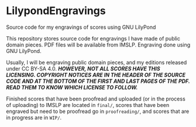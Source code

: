 # LilypondEngravings
Source code for my engravings of scores using GNU LilyPond

This repository stores source code for engravings I have made of public domain pieces. PDF files will be available from IMSLP. Engraving done using GNU LilyPond.

Usually, I will be engraving public domain pieces, and my editions released under CC BY-SA 4.0. ***HOWEVER, NOT ALL SCORES HAVE THIS LICENSING. COPYRIGHT NOTICES ARE IN THE HEADER OF THE SOURCE CODE AND AT THE BOTTOM OF THE FIRST AND LAST PAGES OF THE PDF. READ THEM TO KNOW WHICH LICENSE TO FOLLOW.***

Finished scores that have been proofread and uploaded (or in the process of uploading) to IMSLP are located in `final/`, scores that have been engraved but need to be proofread go in `proofreading/`, and scores that are in progress are in `WIP/`.
